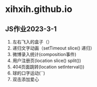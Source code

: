 # xihxih.github.io
## JS作业2023-3-1
1. 左右飞入的盒子（）
2. 递归文字动画（setTimeout slice() 递归）
3. 微博录入统计(composition事件)
4. 用户注册页(location slice() split())
5. 404页面跳转(location setInterval())
6. 球的口字运动(``)
7. 双击添加爱心

